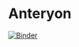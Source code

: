 # Anteryon
[![Binder](https://mybinder.org/badge_logo.svg)](https://mybinder.org/v2/gh/gdbertoli/anteryon/HEAD)
